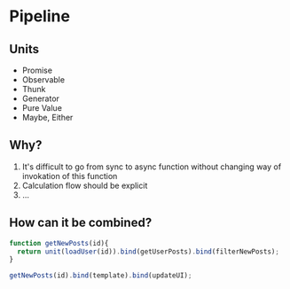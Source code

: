 # Pipeline

## Units

 - Promise
 - Observable
 - Thunk
 - Generator
 - Pure Value
 - Maybe, Either

## Why?

 1. It's difficult to go from sync to async function without changing way of invokation of this function
 2. Calculation flow should be explicit
 3. ...

## How can it be combined?

```javascript
function getNewPosts(id){
  return unit(loadUser(id)).bind(getUserPosts).bind(filterNewPosts);
}

getNewPosts(id).bind(template).bind(updateUI);
```
